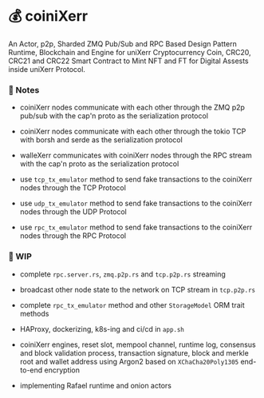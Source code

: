 


# 💰 coiniXerr

An Actor, p2p, Sharded ZMQ Pub/Sub and RPC Based Design Pattern Runtime, Blockchain and Engine for uniXerr Cryptocurrency Coin, CRC20, CRC21 and CRC22 Smart Contract to Mint NFT and FT for Digital Assests inside uniXerr Protocol.


### 📇 Notes

* coiniXerr nodes communicate with each other through the ZMQ p2p pub/sub with the cap'n proto as the serialization protocol

* coiniXerr nodes communicate with each other through the tokio TCP with borsh and serde as the serialization protocol

* walleXerr communicates with coiniXerr nodes through the RPC stream with the cap'n proto as the serialization protocol

* use `tcp_tx_emulator` method to send fake transactions to the coiniXerr nodes through the TCP Protocol

* use `udp_tx_emulator` method to send fake transactions to the coiniXerr nodes through the UDP Protocol

* use `rpc_tx_emulator` method to send fake transactions to the coiniXerr nodes through the RPC Protocol


### 📌 WIP 

* complete `rpc.server.rs`, `zmq.p2p.rs` and `tcp.p2p.rs` streaming 

* broadcast other node state to the network on TCP stream in `tcp.p2p.rs`

* complete `rpc_tx_emulator` method and other `StorageModel` ORM trait methods

* HAProxy, dockerizing, k8s-ing and ci/cd in `app.sh`

* coiniXerr engines, reset slot, mempool channel, runtime log, consensus and block validation process, transaction signature, block and merkle root and wallet address using Argon2 based on `XChaCha20Poly1305` end-to-end encryption

* implementing Rafael runtime and onion actors